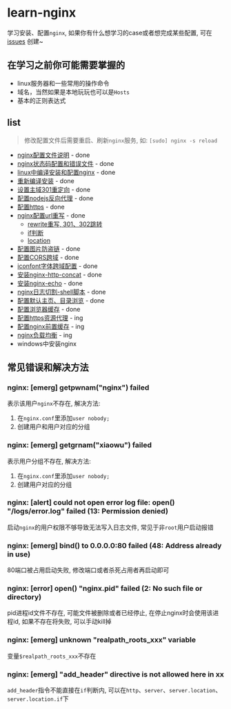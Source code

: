 # learn-nginx

学习安装、配置`nginx`, 如果你有什么想学习的case或者想完成某些配置, 可在 [issues](https://github.com/xuexb/learn-nginx/issues) 创建~

## 在学习之前你可能需要掌握的

* linux服务器和一些常用的操作命令
* 域名，当然如果是本地玩玩也可以是`Hosts`
* 基本的正则表达式

## list

> 修改配置文件后需要重启、刷新`nginx`服务, 如: `[sudo] nginx -s reload`

* [nginx配置文件说明](docs/conf.md) - done
* [nginx状态码配置和错误文件](docs/status.md) - done
* [linux中编译安装和配置nginx](docs/linux-make.md) - done
* [重新编译安装](docs/reload-make.md) - done
* [设置主域301重定向](docs/domain.md) - done
* [配置nodejs反向代理](docs/nodejs-proxy.md) - done
* [配置https](docs/https.md) - done
* [nginx配置url重写](docs/url.md) - done
    * [rewrite重写, 301、302跳转](docs/url.md#rewrite)
    * [if判断](docs/url.md#if判断)
    * [location](docs/url.md#location)
* [配置图片防盗链](docs/invalid_referer.md) - done
* [配置CORS跨域](docs/cors.md) - done
* [iconfont字体跨域配置](docs/iconfont.md) - done
* [安装nginx-http-concat](docs/nginx-http-concat.md) - done
* [安装nginx-echo](docs/nginx-echo-module.md) - done
* [nginx日志切割-shell脚本](docs/split-logs.md) - done
* [配置默认主页、目录浏览](docs/autoindex.md) - done
* [配置浏览器缓存](docs/expires.md) - done
* [配置https资源代理](docs/proxy.md) - ing
* [配置nginx前置缓存](docs/cache.md) - ing
* [nginx负载均衡](docs/upstream.md) - ing
* windows中安装nginx

## 常见错误和解决方法

### nginx: [emerg] getpwnam("nginx") failed

表示该用户`nginx`不存在, 解决方法:

1. 在`nginx.conf`里添加`user nobody;`
2. 创建用户和用户对应的分组


### nginx: [emerg] getgrnam("xiaowu") failed

表示用户分组不存在, 解决方法:

1. 在`nginx.conf`里添加`user nobody;`
2. 创建用户对应的分组

### nginx: [alert] could not open error log file: open() "/logs/error.log" failed (13: Permission denied)

启动`nginx`的用户权限不够导致无法写入日志文件, 常见于非`root`用户启动报错

### nginx: [emerg] bind() to 0.0.0.0:80 failed (48: Address already in use)

80端口被占用启动失败, 修改端口或者杀死占用者再启动即可

### nginx: [error] open() "nginx.pid" failed (2: No such file or directory)

pid进程id文件不存在, 可能文件被删除或者已经停止, 在停止nginx时会使用该进程id, 如果不存在将失败, 可以手动kill掉

### nginx: [emerg] unknown "realpath_roots_xxx" variable

变量`$realpath_roots_xxx`不存在

### nginx: [emerg] "add_header" directive is not allowed here in xx

`add_header`指令不能直接在`if`判断内, 可以在`http`、`server`、`server.location`、`server.location.if`下
